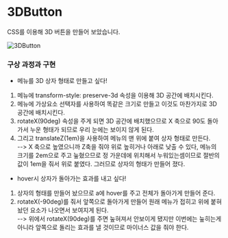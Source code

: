 # 3DButton

CSS를 이용해 3D 버튼을 만들어 보았습니다.

![3DButton](https://user-images.githubusercontent.com/61913417/106631724-5dfe3880-65c0-11eb-8558-3d230b951cd3.gif)

### 구상 과정과 구현
- 메뉴를 3D 상자 형태로 만들고 싶다!
1. 메뉴에 transform-style: preserve-3d 속성을 이용해 3D 공간에 배치시킨다.
2. 메뉴에 가상요소 선택자를 사용하여 똑같은 크기로 만들고 이것도 마찬가지로 3D 공간에 배치시킨다.
3. rotateX(90deg) 속성을 주게 되면 3D 공간에 배치했으므로 X 축으로 90도 돌아가서 누운 형태가 되므로 우리 눈에는 보이지 않게 된다.
4. 그리고 translateZ(1em)을 사용하여 메뉴의 맨 위에 붙여 상자 형태로 만든다.  
	--> X 축으로 높였으니까 Z축을 줘야 위로 높히거나 아래로 낮출 수 있다, 메뉴의 크기를 2em으로 주고 눞혔으므로 정 가운데에 위치해서 누워있는셈이므로 절반의 값이 1em을 줘서 위로 붙였다. 그러므로 상자의 형태가 만들어 졌다.
- hover시 상자가 돌아가는 효과를 내고 싶다!
1. 상자의 형태를 만들어 놨으므로 a에 hover를 주고 전체가 돌아가게 만들어 준다.
2. rotateX(-90deg)를 줘서 앞쪽으로 돌아가게 만들어 원래 메뉴가 접히고 위에 붙혀놨던 요소가 나오면서 보여지게 된다.  
--> 위에서 rotateX(90deg)를 주면 눞혀져서 안보이게 됐지만 이번에는 눞히는게 아니라 앞쪽으로 돌리는 효과를 낼 것이므로 마이너스 값을 줘야 한다.
